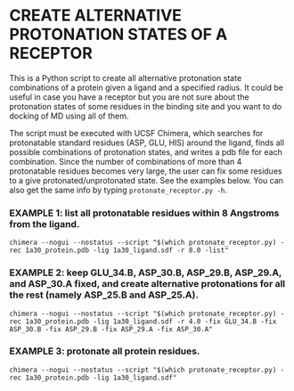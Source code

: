 # CREATE ALTERNATIVE PROTONATION STATES OF A RECEPTOR

This is a Python script to create all alternative protonation state combinations of a protein given a ligand and a specified radius. It could be useful in case you have a receptor but you are not sure about the protonation states of some residues in the binding site and you want to do docking of MD using all of them.

The script must be executed with UCSF Chimera, which searches for protonatable standard residues (ASP, GLU, HIS) around the ligand, finds all possible combinations of protonation states, and writes a pdb file for each combination. Since the number of combinations of more than 4 protonatable residues becomes very large, the user can fix some residues to a give protonated/unprotonated state. See the examples below. You can also get the same info by typing `protonate_receptor.py -h`.

### EXAMPLE 1: list all protonatable residues within 8 Angstroms from the ligand.

`chimera --nogui --nostatus --script "$(which protonate_receptor.py) -rec 1a30_protein.pdb -lig 1a30_ligand.sdf -r 8.0 -list"`

### EXAMPLE 2: keep GLU_34.B, ASP_30.B, ASP_29.B, ASP_29.A, and ASP_30.A fixed, and create alternative protonations for all the rest (namely ASP_25.B and ASP_25.A).
`chimera --nogui --nostatus --script "$(which protonate_receptor.py) -rec 1a30_protein.pdb -lig 1a30_ligand.sdf -r 4.0 -fix GLU_34.B -fix ASP_30.B -fix ASP_29.B -fix ASP_29.A -fix ASP_30.A"`

### EXAMPLE 3: protonate all protein residues.
`chimera --nogui --nostatus --script "$(which protonate_receptor.py) -rec 1a30_protein.pdb -lig 1a30_ligand.sdf"`


